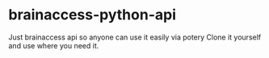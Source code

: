 # brainaccess-python-api
Just brainaccess api so anyone can use it easily via potery
Clone it yourself and use where you need it.  
